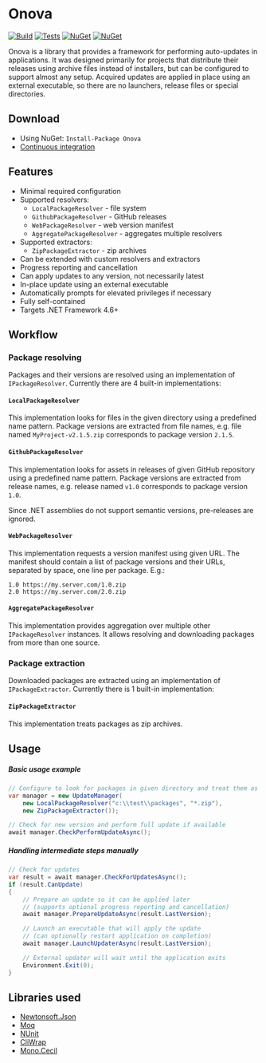 # Onova

[![Build](https://img.shields.io/appveyor/ci/Tyrrrz/Onova/master.svg)](https://ci.appveyor.com/project/Tyrrrz/Onova)
[![Tests](https://img.shields.io/appveyor/tests/Tyrrrz/Onova/master.svg)](https://ci.appveyor.com/project/Tyrrrz/Onova)
[![NuGet](https://img.shields.io/nuget/v/Onova.svg)](https://nuget.org/packages/Onova)
[![NuGet](https://img.shields.io/nuget/dt/Onova.svg)](https://nuget.org/packages/Onova)

Onova is a library that provides a framework for performing auto-updates in applications. It was designed primarily for projects that distribute their releases using archive files instead of installers, but can be configured to support almost any setup. Acquired updates are applied in place using an external executable, so there are no launchers, release files or special directories.

## Download

- Using NuGet: `Install-Package Onova`
- [Continuous integration](https://ci.appveyor.com/project/Tyrrrz/Onova)

## Features

- Minimal required configuration
- Supported resolvers:
  - `LocalPackageResolver` - file system
  - `GithubPackageResolver` - GitHub releases
  - `WebPackageResolver` - web version manifest
  - `AggregatePackageResolver` - aggregates multiple resolvers
- Supported extractors:
  - `ZipPackageExtractor` - zip archives
- Can be extended with custom resolvers and extractors
- Progress reporting and cancellation
- Can apply updates to any version, not necessarily latest
- In-place update using an external executable
- Automatically prompts for elevated privileges if necessary
- Fully self-contained
- Targets .NET Framework 4.6+

## Workflow

### Package resolving

Packages and their versions are resolved using an implementation of `IPackageResolver`. Currently there are 4 built-in implementations:

#### `LocalPackageResolver` 

This implementation looks for files in the given directory using a predefined name pattern. Package versions are extracted from file names, e.g. file named `MyProject-v2.1.5.zip` corresponds to package version `2.1.5`.

#### `GithubPackageResolver`

This implementation looks for assets in releases of given GitHub repository using a predefined name pattern. Package versions are extracted from release names, e.g. release named `v1.0` corresponds to package version `1.0`.

Since .NET assemblies do not support semantic versions, pre-releases are ignored.

#### `WebPackageResolver`

This implementation requests a version manifest using given URL. The manifest should contain a list of package versions and their URLs, separated by space, one line per package. E.g.:
```
1.0 https://my.server.com/1.0.zip
2.0 https://my.server.com/2.0.zip
```

#### `AggregatePackageResolver`

This implementation provides aggregation over multiple other `IPackageResolver` instances. It allows resolving and downloading packages from more than one source.

### Package extraction

Downloaded packages are extracted using an implementation of `IPackageExtractor`. Currently there is 1 built-in implementation:

#### `ZipPackageExtractor`

This implementation treats packages as zip archives.

## Usage

##### Basic usage example

```c#
// Configure to look for packages in given directory and treat them as zips
var manager = new UpdateManager(
    new LocalPackageResolver("c:\\test\\packages", "*.zip"),
    new ZipPackageExtractor());

// Check for new version and perform full update if available
await manager.CheckPerformUpdateAsync();
```

##### Handling intermediate steps manually

```c#
// Check for updates
var result = await manager.CheckForUpdatesAsync();
if (result.CanUpdate)
{
    // Prepare an update so it can be applied later
    // (supports optional progress reporting and cancellation)
    await manager.PrepareUpdateAsync(result.LastVersion);

    // Launch an executable that will apply the update
    // (can optionally restart application on completion)
    await manager.LaunchUpdaterAsync(result.LastVersion);

    // External updater will wait until the application exits
    Environment.Exit(0);
}
```

## Libraries used

- [Newtonsoft.Json](https://github.com/JamesNK/Newtonsoft.Json)
- [Moq](https://github.com/Moq/moq4)
- [NUnit](https://github.com/nunit/nunit)
- [CliWrap](https://github.com/Tyrrrz/CliWrap)
- [Mono.Cecil](https://github.com/jbevain/cecil)